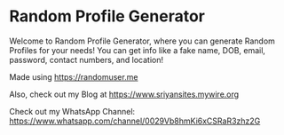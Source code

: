 # Random Profile Generator

Welcome to Random Profile Generator, where you can generate Random Profiles for your needs! You can get info like a fake name, DOB, email, password, contact numbers, and location!

Made using https://randomuser.me

Also, check out my Blog at https://www.sriyansites.mywire.org

Check out my WhatsApp Channel: https://www.whatsapp.com/channel/0029Vb8hmKi6xCSRaR3zhz2G
